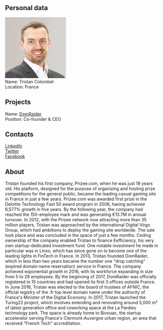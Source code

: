 ## Personal data
![tristan colombet photo](photo/tristan_colombet.jpg)  
Name:   Tristan Colombet  
Location: France  
## Projects 
Name: [DomRaider](../projects/domraider.md)  
Position: Co-founder & CEO     
## Contacts
[LinkedIn](https://www.linkedin.com/in/tristancolombet/)    
[Twitter](https://twitter.com/tristancolombet)  
[Facebook](https://www.facebook.com/colombet)
## About
Tristan founded his first company, Prizee.com, when he was just 18 years old. His platform, designed for the purpose of organizing and hosting prize competitions for the general public, became the leading casual gaming site in France in just a few years. Prizee.com was awarded first prize in the Deloitte Technology Fast 50 award program in 2006, having achieved 6,577% growth in five years. By the following year, the company had reached the 150-employee mark and was generating €13.7M in annual turnover. In 2012, with the Prizee network now attracting more than 35 million players, Tristan was approached by the international Digital Virgo Group, which had ambitions to deploy the gaming site worldwide. The sale took place and was concluded in the space of just a few months. Ceding ownership of the company enabled Tristan to finance Eefficiency, his very own startup-dedicated investment fund. One notable investment he made in particular was in Linxo, which has since gone on to become one of the leading lights in FinTech in France. In 2013, Tristan founded DomRaider, which in less than two years became the number one "drop catching" (expired domain name reservation) service in France. The company achieved exponential growth in 2016, with its workforce expanding in size from 5 to 28 employees. By the beginning of 2017, DomRaider was officially registered in 15 countries and had opened its first 3 offices outside France. In June 2016, Tristan was elected to the board of trustees of AFNIC, the official registry of the .fr top level domain name under the authority of France's Minister of the Digital Economy. In 2017, Tristan launched the Turing22 project, which involves extending and renovating around 5,000 m² of latest generation office and coworking space at the La Pardieu technology park. The space is already home to Bivouac, the startup accelerator serving France's Clermont-Auvergne urban region, an area that received "French Tech" accreditation.

